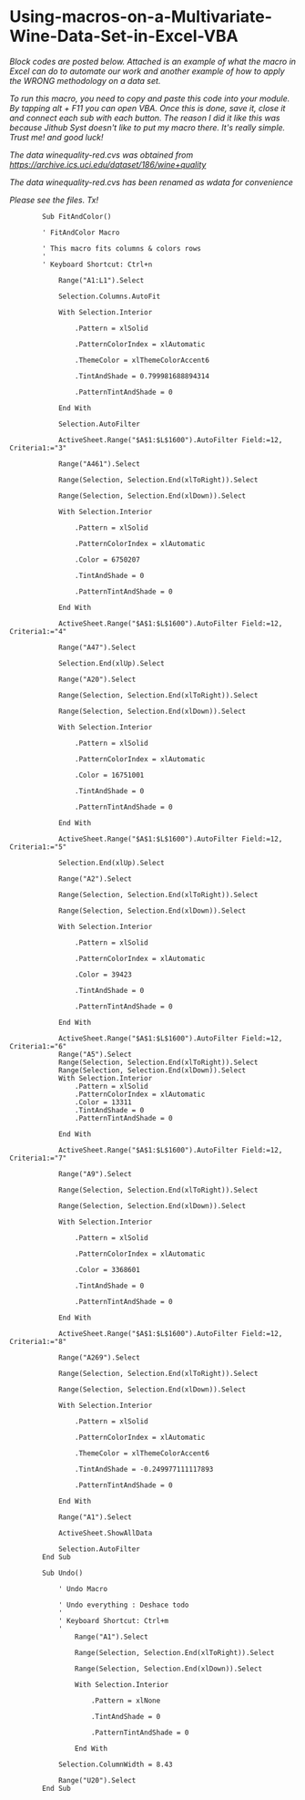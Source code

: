 # Using-macros-on-a-Multivariate-Wine-Data-Set-in-Excel-VBA

*Block codes are posted below. Attached is an example of what the macro in Excel can do to automate our work and another example of how to apply the WRONG methodology on a data set.*

*To run this macro, you need to copy and paste this code into your module. By tapping alt + F11 you can open VBA.
Once this is done, save it, close it and connect each sub with each button. The reason I did it like this was because Jithub Syst doesn't like to put my macro there.
It's really simple. Trust me! and good luck!*

*The data winequality-red.cvs was obtained from https://archive.ics.uci.edu/dataset/186/wine+quality*

*The data winequality-red.cvs has been renamed as wdata for convenience*

*Please see the files. Tx!*


            Sub FitAndColor()
            
            ' FitAndColor Macro
            
            ' This macro fits columns & colors rows
            '
            ' Keyboard Shortcut: Ctrl+n
            
                Range("A1:L1").Select
                
                Selection.Columns.AutoFit
                
                With Selection.Interior
                
                    .Pattern = xlSolid
                    
                    .PatternColorIndex = xlAutomatic
                    
                    .ThemeColor = xlThemeColorAccent6
                    
                    .TintAndShade = 0.799981688894314
                    
                    .PatternTintAndShade = 0
                    
                End With
                
                Selection.AutoFilter
                
                ActiveSheet.Range("$A$1:$L$1600").AutoFilter Field:=12, Criteria1:="3"
                
                Range("A461").Select
                
                Range(Selection, Selection.End(xlToRight)).Select
                
                Range(Selection, Selection.End(xlDown)).Select
                
                With Selection.Interior
                
                    .Pattern = xlSolid
                    
                    .PatternColorIndex = xlAutomatic
                    
                    .Color = 6750207
                    
                    .TintAndShade = 0
                    
                    .PatternTintAndShade = 0
                    
                End With
                
                ActiveSheet.Range("$A$1:$L$1600").AutoFilter Field:=12, Criteria1:="4"
                
                Range("A47").Select
                
                Selection.End(xlUp).Select
                
                Range("A20").Select
                
                Range(Selection, Selection.End(xlToRight)).Select
            
                Range(Selection, Selection.End(xlDown)).Select
                
                With Selection.Interior
                
                    .Pattern = xlSolid
                    
                    .PatternColorIndex = xlAutomatic
                    
                    .Color = 16751001
                    
                    .TintAndShade = 0
                    
                    .PatternTintAndShade = 0
                    
                End With
                
                ActiveSheet.Range("$A$1:$L$1600").AutoFilter Field:=12, Criteria1:="5"
                
                Selection.End(xlUp).Select
                
                Range("A2").Select
                
                Range(Selection, Selection.End(xlToRight)).Select
                
                Range(Selection, Selection.End(xlDown)).Select
                
                With Selection.Interior
                
                    .Pattern = xlSolid
                    
                    .PatternColorIndex = xlAutomatic
                    
                    .Color = 39423
                    
                    .TintAndShade = 0
                    
                    .PatternTintAndShade = 0
                    
                End With
                
                ActiveSheet.Range("$A$1:$L$1600").AutoFilter Field:=12, Criteria1:="6"
                Range("A5").Select
                Range(Selection, Selection.End(xlToRight)).Select
                Range(Selection, Selection.End(xlDown)).Select
                With Selection.Interior
                    .Pattern = xlSolid
                    .PatternColorIndex = xlAutomatic
                    .Color = 13311
                    .TintAndShade = 0
                    .PatternTintAndShade = 0
                    
                End With
                
                ActiveSheet.Range("$A$1:$L$1600").AutoFilter Field:=12, Criteria1:="7"
                
                Range("A9").Select
                
                Range(Selection, Selection.End(xlToRight)).Select
                
                Range(Selection, Selection.End(xlDown)).Select
                
                With Selection.Interior
                
                    .Pattern = xlSolid
                    
                    .PatternColorIndex = xlAutomatic
                    
                    .Color = 3368601
                    
                    .TintAndShade = 0
                    
                    .PatternTintAndShade = 0
                    
                End With
                
                ActiveSheet.Range("$A$1:$L$1600").AutoFilter Field:=12, Criteria1:="8"
                
                Range("A269").Select
                
                Range(Selection, Selection.End(xlToRight)).Select
                
                Range(Selection, Selection.End(xlDown)).Select
                
                With Selection.Interior
                
                    .Pattern = xlSolid
                    
                    .PatternColorIndex = xlAutomatic
                    
                    .ThemeColor = xlThemeColorAccent6
                    
                    .TintAndShade = -0.249977111117893
                    
                    .PatternTintAndShade = 0
                    
                End With
                
                Range("A1").Select
                
                ActiveSheet.ShowAllData
                
                Selection.AutoFilter
            End Sub
            
            Sub Undo()
            
                ' Undo Macro
                
                ' Undo everything : Deshace todo
                '
                ' Keyboard Shortcut: Ctrl+m
                '
                    Range("A1").Select
                    
                    Range(Selection, Selection.End(xlToRight)).Select
                    
                    Range(Selection, Selection.End(xlDown)).Select
                    
                    With Selection.Interior
                    
                        .Pattern = xlNone
                        
                        .TintAndShade = 0
                        
                        .PatternTintAndShade = 0
                        
                    End With
                    
                Selection.ColumnWidth = 8.43
                
                Range("U20").Select
            End Sub



